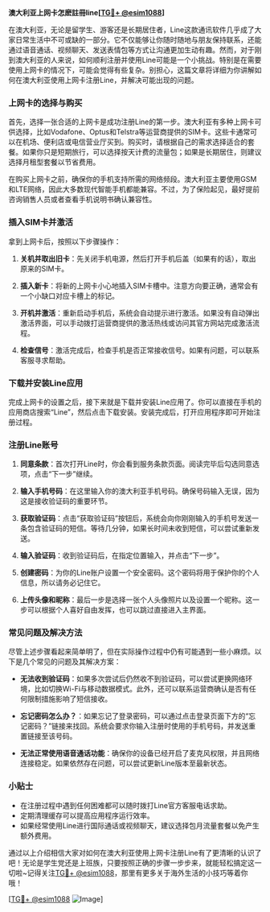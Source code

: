 **澳大利亚上网卡怎麽註冊line[[TG💪+ @esim1088](https://t.me/s/esim1088)]**

在澳大利亚，无论是留学生、游客还是长期居住者，Line这款通讯软件几乎成了大家日常生活中不可或缺的一部分。它不仅能够让你随时随地与朋友保持联系，还能通过语音通话、视频聊天、发送表情包等方式让沟通更加生动有趣。然而，对于刚到澳大利亚的人来说，如何顺利注册并使用Line可能是一个小挑战。特别是在需要使用上网卡的情况下，可能会觉得有些复杂。别担心，这篇文章将详细为你讲解如何在澳大利亚使用上网卡注册Line，并解决可能出现的问题。

### 上网卡的选择与购买

首先，选择一张合适的上网卡是成功注册Line的第一步。澳大利亚有多种上网卡可供选择，比如Vodafone、Optus和Telstra等运营商提供的SIM卡。这些卡通常可以在机场、便利店或电信营业厅买到。购买时，请根据自己的需求选择适合的套餐。如果你只是短期旅行，可以选择按天计费的流量包；如果是长期居住，则建议选择月租型套餐以节省费用。

在购买上网卡之前，确保你的手机支持所需的网络频段。澳大利亚主要使用GSM和LTE网络，因此大多数现代智能手机都能兼容。不过，为了保险起见，最好提前咨询销售人员或者查看手机说明书确认兼容性。

### 插入SIM卡并激活

拿到上网卡后，按照以下步骤操作：

1. **关机并取出旧卡**：先关闭手机电源，然后打开手机后盖（如果有的话），取出原来的SIM卡。
   
2. **插入新卡**：将新的上网卡小心地插入SIM卡槽中。注意方向要正确，通常会有一个小缺口对应卡槽上的标记。

3. **开机并激活**：重新启动手机后，系统会自动提示进行激活。如果没有自动弹出激活界面，可以手动拨打运营商提供的激活热线或访问其官方网站完成激活流程。

4. **检查信号**：激活完成后，检查手机是否正常接收信号。如果有问题，可以联系客服寻求帮助。

### 下载并安装Line应用

完成上网卡的设置之后，接下来就是下载并安装Line应用了。你可以直接在手机的应用商店搜索“Line”，然后点击下载安装。安装完成后，打开应用程序即可开始注册过程。

### 注册Line账号

1. **同意条款**：首次打开Line时，你会看到服务条款页面。阅读完毕后勾选同意选项，点击“下一步”继续。

2. **输入手机号码**：在这里输入你的澳大利亚手机号码。确保号码输入无误，因为这是接收验证码的重要环节。

3. **获取验证码**：点击“获取验证码”按钮后，系统会向你刚刚输入的手机号发送一条包含验证码的短信。等待几分钟，如果长时间未收到短信，可以尝试重新发送。

4. **输入验证码**：收到验证码后，在指定位置输入，并点击“下一步”。

5. **创建密码**：为你的Line账户设置一个安全密码。这个密码将用于保护你的个人信息，所以请务必记住它。

6. **上传头像和昵称**：最后一步是选择一张个人头像照片以及设置一个昵称。这一步可以根据个人喜好自由发挥，也可以跳过直接进入主界面。

### 常见问题及解决方法

尽管上述步骤看起来简单明了，但在实际操作过程中仍有可能遇到一些小麻烦。以下是几个常见的问题及其解决方案：

- **无法收到验证码**：如果多次尝试后仍然收不到验证码，可以尝试更换网络环境，比如切换Wi-Fi与移动数据模式。此外，还可以联系运营商确认是否有任何限制措施影响了短信接收。

- **忘记密码怎么办？**：如果忘记了登录密码，可以通过点击登录页面下方的“忘记密码？”链接来找回。系统会要求你输入注册时使用的手机号码，并发送重置链接至该号码。

- **无法正常使用语音通话功能**：确保你的设备已经开启了麦克风权限，并且网络连接稳定。如果依然存在问题，可以尝试更新Line版本至最新状态。

### 小贴士

- 在注册过程中遇到任何困难都可以随时拨打Line官方客服电话求助。
- 定期清理缓存可以提高应用程序运行效率。
- 如果经常使用Line进行国际通话或视频聊天，建议选择包月流量套餐以免产生额外费用。

通过以上介绍相信大家对如何在澳大利亚使用上网卡注册Line有了更清晰的认识了吧！无论是学生党还是上班族，只要按照正确的步骤一步步来，就能轻松搞定这一切啦~记得关注[TG💪+ @esim1088](https://t.me/s/esim1088)，那里有更多关于海外生活的小技巧等着你哦！

[[TG💪+ @esim1088](https://t.me/s/esim1088) ![Image](https://i.postimg.cc/4NQfJmqS/Snipaste-2025-05-13-00-14-12.png)]